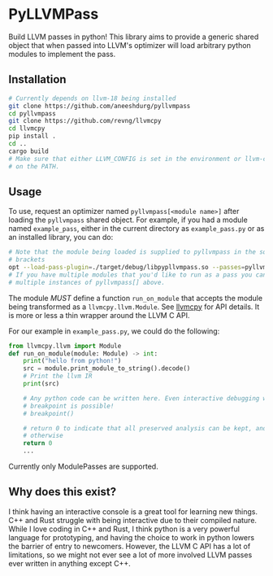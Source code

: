 # PyLLVMPass

Build LLVM passes in python! This library aims to provide a generic shared
object  that when passed into LLVM's optimizer will load arbitrary python
modules to implement the pass.

## Installation

```bash
# Currently depends on llvm-18 being installed
git clone https://github.com/aneeshdurg/pyllvmpass
cd pyllvmpass
git clone https://github.com/revng/llvmcpy
cd llvmcpy
pip install .
cd ..
cargo build
# Make sure that either LLVM_CONFIG is set in the environment or llvm-config is
# on the PATH.
```

## Usage

To use, request an optimizer named `pyllvmpass[<module name>]` after loading the
`pyllvmpass` shared object. For example, if you had a module named
`example_pass`, either in the current directory as `example_pass.py` or
as an installed library, you can do:

```bash
# Note that the module being loaded is supplied to pyllvmpass in the square
# brackets
opt --load-pass-plugin=./target/debug/libpypllvmpass.so --passes=pyllvmpass[example_pass] <inputs>...
# If you have multiple modules that you'd like to run as a pass you can include
# multiple instances of pyllvmpass[] above.
```

The module *MUST* define a function `run_on_module` that accepts the module
being transformed as a `llvmcpy.llvm.Module`. See
[llvmcpy](https://github.com/revng/llvmcpy) for API details. It is more or less
a thin wrapper around the LLVM C API.

For our example in `example_pass.py`, we could do the following:
```python
from llvmcpy.llvm import Module
def run_on_module(module: Module) -> int:
    print("hello from python!")
    src = module.print_module_to_string().decode()
    # Print the llvm IR
    print(src)

    # Any python code can be written here. Even interactive debugging with
    # breakpoint is possible!
    # breakpoint()

    # return 0 to indicate that all preserved analysis can be kept, and 1
    # otherwise
    return 0
    ...
```

Currently only ModulePasses are supported.

## Why does this exist?

I think having an interactive console is a great tool for learning new things.
C++ and Rust struggle with being interactive due to their compiled nature. While
I love coding in C++ and Rust, I think python is a very powerful language for
prototyping, and having the choice to work in python lowers the barrier of entry
to newcomers. However, the LLVM C API has a lot of limitations, so we might not
ever see a lot of more involved LLVM passes ever written in anything except C++.
